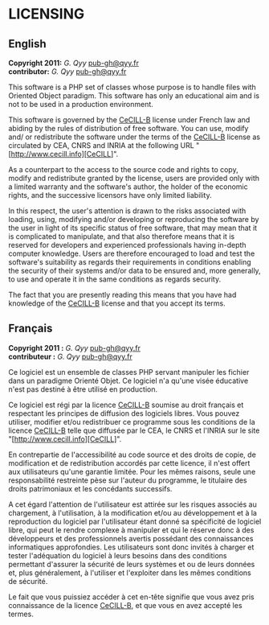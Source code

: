 # LICENSING

## English

**Copyright 2011:** _G. Qyy_ <pub-gh@qyy.fr>  
**contributor:** _G. Qyy_ <pub-gh@qyy.fr>  

This software is a PHP set of classes whose purpose is to handle files with
Oriented Object paradigm.
This software has only an educational aim and is not to be used in a
production environment.

This software is governed by the [CeCILL-B][CeCILL-B-en] license under French
law and abiding by the rules of distribution of free software. You can use,
modify and/ or redistribute the software under the terms of the
[CeCILL-B][CeCILL-B-en] license as circulated by CEA, CNRS and INRIA at the
following URL "[http://www.cecill.info][CeCILL]".

As a counterpart to the access to the source code and rights to copy, modify
and redistribute granted by the license, users are provided only with a
limited warranty and the software's author, the holder of the economic rights,
and the successive licensors have only limited liability.

In this respect, the user's attention is drawn to the risks associated with
loading, using, modifying and/or developing or reproducing the software by the
user in light of its specific status of free software, that may mean that it
is complicated to manipulate, and that also therefore means that it is
reserved for developers and experienced professionals having in-depth computer
knowledge. Users are therefore encouraged to load and test the software's
suitability as regards their requirements in conditions enabling the security
of their systems and/or data to be ensured and, more generally, to use and
operate it in the same conditions as regards security.

The fact that you are presently reading this means that you have had knowledge
of the [CeCILL-B][CeCILL-B-en] license and that you accept its terms.

## Français

**Copyright 2011 :** _G. Qyy_ <pub-gh@qyy.fr>  
**contributeur :** _G. Qyy_ <pub-gh@qyy.fr>  

Ce logiciel est un ensemble de classes PHP servant manipuler les fichier dans
un paradigme Orienté Objet.
Ce logiciel n'a qu'une visée éducative n'est pas destiné à être utilisé en
production.

Ce logiciel est régi par la licence [CeCILL-B][CeCILL-B-fr] soumise au droit
français et respectant les principes de diffusion des logiciels libres. Vous
pouvez utiliser, modifier et/ou redistribuer ce programme sous les conditions
de la licence [CeCILL-B][CeCILL-B-fr] telle que diffusée par le CEA, le CNRS
et l'INRIA sur le site "[http://www.cecill.info][CeCILL]".

En contrepartie de l'accessibilité au code source et des droits de copie, de
modification et de redistribution accordés par cette licence, il n'est offert
aux utilisateurs qu'une garantie limitée. Pour les mêmes raisons, seule une
responsabilité restreinte pèse sur l'auteur du programme, le titulaire des
droits patrimoniaux et les concédants successifs.

A cet égard l'attention de l'utilisateur est attirée sur les risques associés
au chargement, à l'utilisation, à la modification et/ou au développement et à
la reproduction du logiciel par l'utilisateur étant donné sa spécificité de
logiciel libre, qui peut le rendre complexe à manipuler et qui le réserve donc
à des développeurs et des professionnels avertis possédant des connaissances
informatiques approfondies. Les utilisateurs sont donc invités à charger et
tester l'adéquation du logiciel à leurs besoins dans des conditions permettant
d'assurer la sécurité de leurs systèmes et ou de leurs données et, plus
généralement, à l'utiliser et l'exploiter dans les mêmes conditions de
sécurité.

Le fait que vous puissiez accéder à cet en-tête signifie que vous avez pris
connaissance de la licence [CeCILL-B][CeCILL-B-fr], et que vous en avez
accepté les termes.

[CeCILL-B-en]: http://www.cecill.info/licences/Licence_CeCILL-B_V1-en.txt "CeCILL-B FREE SOFTWARE LICENSE AGREEMENT"
[CeCILL-B-fr]: http://www.cecill.info/licences/Licence_CeCILL-B_V1-fr.txt "CONTRAT DE LICENCE DE LOGICIEL LIBRE CeCILL-B"
[CeCILL]: http://www.cecill.info "Licence française de logiciel libre"